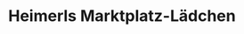 ---
title: "Heimerls Marktplatz-Lädchen"
url: /heideck/heimerls-marktplatz-laedchen/
shop: Schreibwaren
---